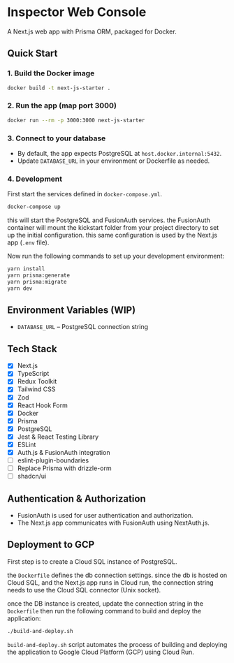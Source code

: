 # Inspector Web Console

A Next.js web app with Prisma ORM, packaged for Docker.

## Quick Start


### 1. Build the Docker image

```sh
docker build -t next-js-starter .
```

### 2. Run the app (map port 3000)

```sh
docker run --rm -p 3000:3000 next-js-starter
```

### 3. Connect to your database

- By default, the app expects PostgreSQL at `host.docker.internal:5432`.
- Update `DATABASE_URL` in your environment or Dockerfile as needed.

### 4. Development

First start the services defined in `docker-compose.yml`. 
```sh
docker-compose up
```
this will start the PostgreSQL and FusionAuth services.
the FusionAuth container will mount the kickstart folder from your project directory to set up the initial configuration. this same configuration is used by the Next.js app (`.env` file).

Now run the following commands to set up your development environment:

```sh
yarn install
yarn prisma:generate
yarn prisma:migrate
yarn dev
```

## Environment Variables (WIP)

- `DATABASE_URL` – PostgreSQL connection string


## Tech Stack

- [x] Next.js
- [x] TypeScript
- [x] Redux Toolkit
- [x] Tailwind CSS
- [x] Zod
- [x] React Hook Form
- [x] Docker
- [x] Prisma
- [x] PostgreSQL
- [x] Jest & React Testing Library
- [x] ESLint
- [x] Auth.js & FusionAuth integration
- [ ] eslint-plugin-boundaries
- [ ] Replace Prisma with drizzle-orm
- [ ] shadcn/ui

## Authentication & Authorization

- FusionAuth is used for user authentication and authorization.
- The Next.js app communicates with FusionAuth using NextAuth.js.

## Deployment to GCP

First step is to create a Cloud SQL instance of PostgreSQL.

the `Dockerfile` defines the db connection settings. since the db is hosted on Cloud SQL, and the Next.js app runs in Cloud run, the connection string needs to use the Cloud SQL connector (Unix socket).

once the DB instance is created, update the connection string in the `Dockerfile` then run the following command to build and deploy the application:

```sh
./build-and-deploy.sh
```

`build-and-deploy.sh` script automates the process of building and deploying the application to Google Cloud Platform (GCP) using Cloud Run.

